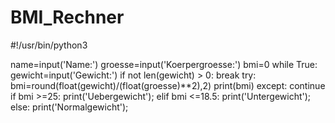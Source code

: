 # BMI_Rechner


#!/usr/bin/python3

name=input('Name:')
groesse=input('Koerpergroesse:')
bmi=0
while True:
    gewicht=input('Gewicht:')
    if not len(gewicht) > 0:
        break
    try:
        bmi=round(float(gewicht)/(float(groesse)**2),2)
        print(bmi)
    except:
        continue
    if bmi >=25:
        print('Uebergewicht');
    elif bmi <=18.5:
        print('Untergewicht');
    else:
        print('Normalgewicht');
